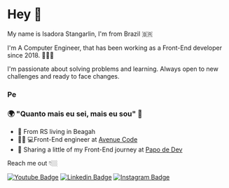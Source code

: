 # Hey 👋

My name is Isadora Stangarlin, I'm from Brazil 🇧🇷

I'm A Computer Engineer, that has been working as a Front-End developer since 2018.  👩🏼‍💻

I'm passionate about solving problems and learning. Always open to new challenges and ready to face changes.

### Pe

### 🌍 "Quanto mais eu sei, mais eu sou" 🧠

- 📍 From RS living in Beagah
- 👩🏼‍ 💻Front-End engineer at [Avenue Code](https://www.avenuecode.com/)
- 🌈 Sharing a little of my Front-End journey at [Papo de Dev](https://www.instagram.com/papodedev/) 

Reach me out 👇🏼

[![Youtube Badge](https://img.shields.io/badge/-Youtube-FF0000?style=flat-square&labelColor=FF0000&logo=youtube&logoColor=white&link=https://www.youtube.com/channel/UCRhKK6VrISnIWPJjYxBPKnA/videos)](https://www.youtube.com/channel/UCRhKK6VrISnIWPJjYxBPKnA/videos) [![Linkedin Badge](https://img.shields.io/badge/-LinkedIn-blue?style=flat-square&logo=Linkedin&logoColor=white&link=https://www.linkedin.com/in/isadora-rodrigues-stangarlin-48402b141/)](https://www.linkedin.com/in/isadora-rodrigues-stangarlin-48402b141/) [![Instagram Badge](https://img.shields.io/badge/-Instagram-violet?style=flat-square&logo=Instagram&logoColor=white&link=https://www.instagram.com/papodedev/)](https://www.instagram.com/papodedev/)
